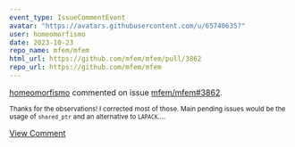 ```yaml
---
event_type: IssueCommentEvent
avatar: "https://avatars.githubusercontent.com/u/65740635?"
user: homeomorfismo
date: 2023-10-23
repo_name: mfem/mfem
html_url: https://github.com/mfem/mfem/pull/3862
repo_url: https://github.com/mfem/mfem
---
```


<a href='https://github.com/homeomorfismo' target='_blank'>homeomorfismo</a> commented on issue <a href='https://github.com/mfem/mfem/pull/3862' target='_blank'>mfem/mfem#3862</a>.

<small>Thanks for the observations! I corrected most of those. Main pending issues would be the usage of `shared_ptr` and an alternative to `LAPACK`....</small>

<a href='https://github.com/mfem/mfem/pull/3862' target='_blank'>View Comment</a>